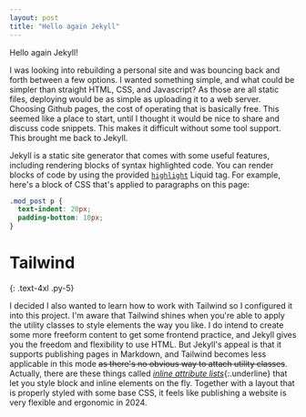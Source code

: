 ```yaml
---
layout: post
title: "Hello again Jekyll"
---
```


Hello again Jekyll!

I was looking into rebuilding a personal site and was bouncing back and forth between a few options.
I wanted something simple, and what could be simpler than straight HTML, CSS, and Javascript?
As those are all static files, deploying would be as simple as uploading it to a web server.
Choosing Github pages, the cost of operating that is basically free.
This seemed like a place to start, until I thought it would be nice to share and discuss code snippets.
This makes it difficult without some tool support.
This brought me back to Jekyll.

Jekyll is a static site generator that comes with some useful features, including rendering blocks of syntax highlighted code.
You can render blocks of code by using the provided [`highlight`](https://jekyllrb.com/docs/liquid/tags/#code-snippet-highlighting) Liquid tag.
For example, here's a block of CSS that's applied to paragraphs on this page:

```css
.mod_post p {
  text-indent: 20px;
  padding-bottom: 10px;
} 
```

# Tailwind
{: .text-4xl .py-5}

I decided I also wanted to learn how to work with Tailwind so I configured it into this project.
I'm aware that Tailwind shines when you're able to apply the utility classes to style elements the way you like.
I do intend to create some more freeform content to get some frontend practice, and Jekyll gives you the freedom and flexibility to use HTML.
But Jekyll's appeal is that it supports publishing pages in Markdown, and Tailwind becomes less applicable in this mode ~~as there's no obvious way to attach utility classes~~.
Actually, there are these things called [_inline attribute lists_](https://kramdown.gettalong.org/syntax.html#block-ials){:.underline} that let you style block and inline elements on the fly.
Together with a layout that is properly styled with some base CSS, it feels like publishing a website is very flexible and ergonomic in 2024.

